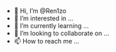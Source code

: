 - 👋 Hi, I’m @Ren1zo
- 👀 I’m interested in ...
- 🌱 I’m currently learning ...
- 💞️ I’m looking to collaborate on ...
- 📫 How to reach me ...

<!---
Ren1zo/Ren1zo is a ✨ special ✨ repository because its `README.md` (this file) appears on your GitHub profile.
You can click the Preview link to take a look at your changes.
--->
